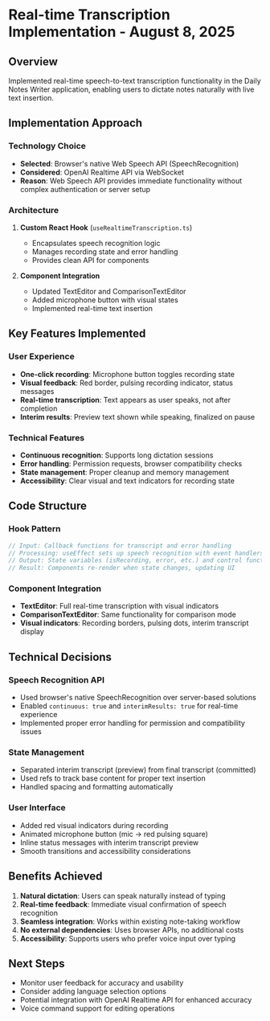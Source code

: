 # Real-time Transcription Implementation - August 8, 2025

## Overview
Implemented real-time speech-to-text transcription functionality in the Daily Notes Writer application, enabling users to dictate notes naturally with live text insertion.

## Implementation Approach

### Technology Choice
- **Selected**: Browser's native Web Speech API (SpeechRecognition)
- **Considered**: OpenAI Realtime API via WebSocket
- **Reason**: Web Speech API provides immediate functionality without complex authentication or server setup

### Architecture
1. **Custom React Hook** (`useRealtimeTranscription.ts`)
   - Encapsulates speech recognition logic
   - Manages recording state and error handling
   - Provides clean API for components

2. **Component Integration**
   - Updated TextEditor and ComparisonTextEditor
   - Added microphone button with visual states
   - Implemented real-time text insertion

## Key Features Implemented

### User Experience
- **One-click recording**: Microphone button toggles recording state
- **Visual feedback**: Red border, pulsing recording indicator, status messages
- **Real-time transcription**: Text appears as user speaks, not after completion
- **Interim results**: Preview text shown while speaking, finalized on pause

### Technical Features
- **Continuous recognition**: Supports long dictation sessions
- **Error handling**: Permission requests, browser compatibility checks
- **State management**: Proper cleanup and memory management
- **Accessibility**: Clear visual and text indicators for recording state

## Code Structure

### Hook Pattern
```typescript
// Input: Callback functions for transcript and error handling
// Processing: useEffect sets up speech recognition with event handlers
// Output: State variables (isRecording, error, etc.) and control functions (start, stop)
// Result: Components re-render when state changes, updating UI
```

### Component Integration
- **TextEditor**: Full real-time transcription with visual indicators
- **ComparisonTextEditor**: Same functionality for comparison mode
- **Visual indicators**: Recording borders, pulsing dots, interim transcript display

## Technical Decisions

### Speech Recognition API
- Used browser's native SpeechRecognition over server-based solutions
- Enabled `continuous: true` and `interimResults: true` for real-time experience
- Implemented proper error handling for permission and compatibility issues

### State Management
- Separated interim transcript (preview) from final transcript (committed)
- Used refs to track base content for proper text insertion
- Handled spacing and formatting automatically

### User Interface
- Added red visual indicators during recording
- Animated microphone button (mic → red pulsing square)
- Inline status messages with interim transcript preview
- Smooth transitions and accessibility considerations

## Benefits Achieved
1. **Natural dictation**: Users can speak naturally instead of typing
2. **Real-time feedback**: Immediate visual confirmation of speech recognition
3. **Seamless integration**: Works within existing note-taking workflow
4. **No external dependencies**: Uses browser APIs, no additional costs
5. **Accessibility**: Supports users who prefer voice input over typing

## Next Steps
- Monitor user feedback for accuracy and usability
- Consider adding language selection options
- Potential integration with OpenAI Realtime API for enhanced accuracy
- Voice command support for editing operations